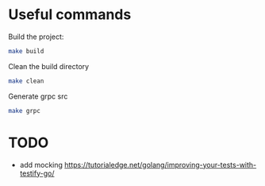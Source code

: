 # Useful commands

Build the project:
``` bash
make build
```

Clean the build directory
``` bash
make clean
```

Generate grpc src
``` bash
make grpc
```

# TODO
- add mocking https://tutorialedge.net/golang/improving-your-tests-with-testify-go/
